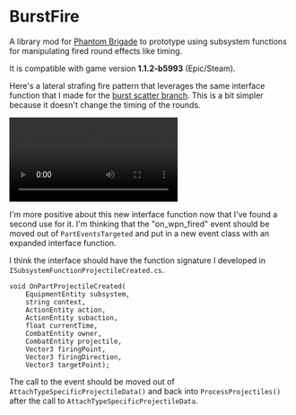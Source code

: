 # BurstFire

A library mod for [Phantom Brigade](https://braceyourselfgames.com/phantom-brigade/) to prototype using subsystem functions for manipulating fired round effects like timing.

It is compatible with game version **1.1.2-b5993** (Epic/Steam).

Here's a lateral strafing fire pattern that leverages the same interface function that I made for the [burst scatter branch](). This is a bit simpler because it doesn't change the timing of the rounds.

<video controls src="">
  <p>laterally strafing a wall</p>
</video>

I'm more positive about this new interface function now that I've found a second use for it. I'm thinking that the "on_wpn_fired" event should be moved out of `PartEventsTargeted` and put in a new event class with an expanded interface function.

I think the interface should have the function signature I developed in `ISubsystemFunctionProjectileCreated.cs`.
```
void OnPartProjectileCreated(
	EquipmentEntity subsystem,
	string context,
	ActionEntity action,
	ActionEntity subaction,
	float currentTime,
	CombatEntity owner,
	CombatEntity projectile,
	Vector3 firingPoint,
	Vector3 firingDirection,
	Vector3 targetPoint);
```
The call to the event should be moved out of `AttachTypeSpecificProjectileData()` and back into `ProcessProjectiles()` after the call to `AttachTypeSpecificProjectileData`.

